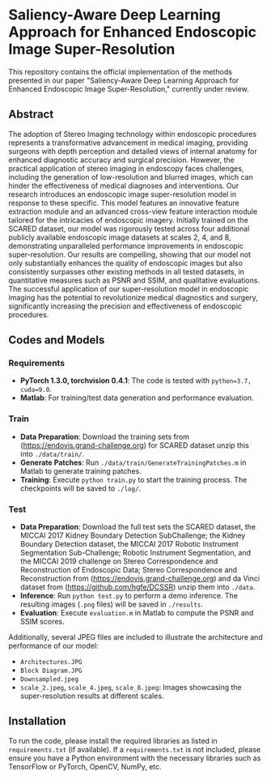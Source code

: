 # Saliency-Aware Deep Learning Approach for Enhanced Endoscopic Image Super-Resolution

This repository contains the official implementation of the methods presented in our paper "Saliency-Aware Deep Learning Approach for Enhanced Endoscopic Image Super-Resolution," currently under review.

## Abstract

The adoption of Stereo Imaging technology within endoscopic procedures represents a transformative advancement in medical imaging, providing surgeons with depth perception and detailed views of internal anatomy for enhanced diagnostic accuracy and surgical precision. However, the practical application of stereo imaging in endoscopy faces challenges, including the generation of low-resolution and blurred images, which can hinder the effectiveness of medical diagnoses and interventions. Our research introduces an endoscopic image super-resolution model in response to these specific. This model features an innovative feature extraction module and an advanced cross-view feature interaction module tailored for the intricacies of endoscopic imagery. Initially trained on the SCARED dataset, our model was rigorously tested across four additional publicly available endoscopic image datasets at scales 2, 4, and 8, demonstrating unparalleled performance improvements in endoscopic super-resolution. Our results are compelling, showing that our model not only substantially enhances the quality of endoscopic images but also consistently surpasses other existing methods in all tested datasets, in quantitative measures such as PSNR and SSIM, and qualitative evaluations. The successful application of our super-resolution model in endoscopic imaging has the potential to revolutionize medical diagnostics and surgery, significantly increasing the precision and effectiveness of endoscopic procedures.
## Codes and Models

### Requirements
- **PyTorch 1.3.0, torchvision 0.4.1**: The code is tested with `python=3.7, cuda=9.0`.
- **Matlab**: For training/test data generation and performance evaluation.

### Train
- **Data Preparation**: Download the training sets from (https://endovis.grand-challenge.org) for SCARED dataset unzip this into `./data/train/`.
- **Generate Patches**: Run `./data/train/GenerateTrainingPatches.m` in Matlab to generate training patches.
- **Training**: Execute `python train.py` to start the training process. The checkpoints will be saved to `./log/`.

### Test
- **Data Preparation**: Download the full test sets the SCARED dataset, the MICCAI 2017 Kidney Boundary Detection SubChallenge; the Kidney Boundary Detection dataset, the MICCAI 2017 Robotic Instrument Segmentation Sub-Challenge; Robotic Instrument Segmentation, and the MICCAI 2019 challenge on Stereo Correspondence and Reconstruction of Endoscopic Data; Stereo Correspondence and Reconstruction from (https://endovis.grand-challenge.org) and da Vinci dataset from (https://github.com/hgfe/DCSSR) unzip them into `./data`.
- **Inference**: Run `python test.py` to perform a demo inference. The resulting images (`.png` files) will be saved in `./results`.
- **Evaluation**: Execute `evaluation.m` in Matlab to compute the PSNR and SSIM scores.


Additionally, several JPEG files are included to illustrate the architecture and performance of our model:

- `Architectures.JPG`
- `Block Diagram.JPG`
- `Downsampled.jpeg`
- `scale_2.jpeg`, `scale_4.jpeg`, `scale_8.jpeg`: Images showcasing the super-resolution results at different scales.

## Installation

To run the code, please install the required libraries as listed in `requirements.txt` (if available). If a `requirements.txt` is not included, please ensure you have a Python environment with the necessary libraries such as TensorFlow or PyTorch, OpenCV, NumPy, etc.

